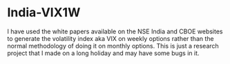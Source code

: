 # India-VIX1W
I have used the white papers available on the NSE India and CBOE websites to generate the volatility index aka VIX on weekly options rather than the normal methodology of doing it on monthly options. This is just a research project that I made on a long holiday and may have some bugs in it. 
